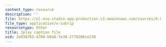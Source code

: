```yaml
---
content_type: resource
description: ''
file: https://ol-ocw-studio-app-production.s3.amazonaws.com/courses/6-849-geometric-folding-algorithms-linkages-origami-polyhedra-fall-2012/2e0387654788b0a8fe302779206ce238_OznepAivkkg.srt
file_type: application/x-subrip
resourcetype: Other
title: 3play caption file
uid: 2e038765-4788-b0a8-fe30-2779206ce238
---
```

